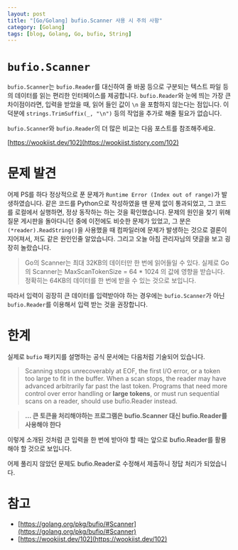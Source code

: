 ```yaml
---
layout: post
title: "[Go/Golang] bufio.Scanner 사용 시 주의 사항"
category: [Golang]
tags: [blog, Golang, Go, bufio, String]
---
```

# `bufio.Scanner`

`bufio.Scanner`는 `bufio.Reader`를 대신하여 줄 바꿈 등으로 구분되는 텍스트 파일 등의 데이터를 읽는 편리한 인터페이스를 제공합니다. `bufio.Reader`와 눈에 띄는 가장 큰 차이점이라면, 입력을 받았을 때, 읽어 들인 값이 `\n` 을 포함하지 않는다는 점입니다. 이 덕분에 `strings.TrimSuffix(_, "\n")` 등의 작업을 추가로 해줄 필요가 없습니다.

`bufio.Scanner`와 `bufio.Reader`의 더 많은 비교는 다음 포스트를 참조해주세요.

[https://wookiist.dev/102](https://wookiist.tistory.com/102)

# 문제 발견

어제 PS를 하다 정상적으로 푼 문제가 `Runtime Error (Index out of range)`가 발생하였습니다. 같은 코드를 Python으로 작성하였을 땐 문제 없이 통과되었고, 그 코드를 로컬에서 실행하면, 정상 동작하는 하는 것을 확인했습니다.
문제의 원인을 찾기 위해 질문 게시판을 돌아다니던 중에 이전에도 비슷한 문제가 있었고, 그 분은 `(*reader).ReadString()`을 사용했을 때 컴파일러에 문제가 발생하는 것으로 결론이 지어져서, 저도 같은 원인인줄 알았습니다.
그리고 오늘 아침 관리자님의 댓글을 보고 굉장히 놀랐습니다.

> Go의 Scanner는 최대 32KB의 데이터만 한 번에 읽어들일 수 있다.
실제로 Go의 Scanner는 MaxScanTokenSize = 64 * 1024 의 값에 영향을 받습니다. 정확히는 64KB의 데이터를 한 번에 받을 수 있는 것으로 보입니다.

따라서 입력이 굉장히 큰 데이터를 입력받아야 하는 경우에는 `bufio.Scanner`가 아닌 `bufio.Reader`를 이용해서 입력 받는 것을 권장합니다.

# 한계

실제로 `bufio` 패키지를 설명하는 공식 문서에는 다음처럼 기술되어 있습니다.

> Scanning stops unrecoverably at EOF, the first I/O error, or a token too large to fit in the buffer. When a scan stops, the reader may have advanced arbitrarily far past the last token. Programs that need more control over error handling or **large tokens**, or must run sequential scans on a reader, should use bufio.Reader instead.

> **... 큰 토큰을 처리해야하는 프로그램은 bufio.Scanner 대신 bufio.Reader를 사용해야 한다**

이렇게 소개된 것처럼 큰 입력을 한 번에 받아야 할 때는 앞으로 bufio.Reader를 활용해야 할 것으로 보입니다.

어제 풀리지 않았던 문제도 bufio.Reader로 수정해서 제출하니 정답 처리가 되었습니다.

# 참고

- [https://golang.org/pkg/bufio/#Scanner](https://golang.org/pkg/bufio/#Scanner)
- [https://wookiist.dev/102](https://wookiist.dev/102)